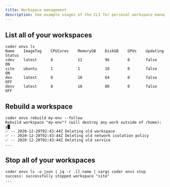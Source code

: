 ```yaml
---
title: Workspace management
description: See example usages of the CLI for personal workspace management.
---
```


## List all of your workspaces

```plaintext
coder envs ls
Name    ImageTag    CPUCores    MemoryGB    DiskGB    GPUs    Updating    Status
cdev    latest      8           12          96        0       false       ON
site    ubuntu      1           1           10        0       false       ON
dev     latest      8           16          64        0       false       OFF
denv    latest      8           16          80        0       false       OFF
```

## Rebuild a workspace

```plaintext
coder envs rebuild my-env --follow
Rebuild workspace "my-env"? (will destroy any work outside of /home): y█
✅ -- 2020-12-20T02:43:44Z Deleting old workspace
✅ -- 2020-12-20T02:43:44Z Deleting old network isolation policy
✅ -- 2020-12-20T02:43:44Z Deleting old service
...
```

## Stop all of your workspaces

```plaintext
coder envs ls -o json | jq -r .[].name | xargs coder envs stop
success: successfully stopped workspace "site"
...
```

